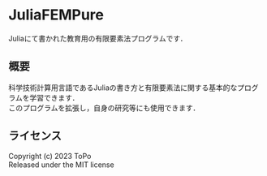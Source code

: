 # JuliaFEMPure
Juliaにて書かれた教育用の有限要素法プログラムです．  

## 概要
科学技術計算用言語であるJuliaの書き方と有限要素法に関する基本的なプログラムを学習できます．  
このプログラムを拡張し，自身の研究等にも使用できます．

## ライセンス
Copyright (c) 2023 ToPo  
Released under the MIT license
